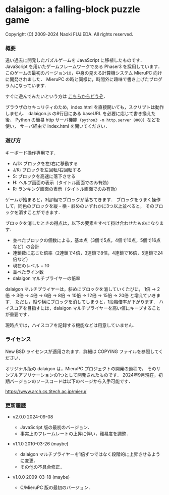 dalaigon: a falling-block puzzle game
============================================================
Copyright (C) 2009-2024 Naoki FUJIEDA. All rights reserved.

### 概要

遠い過去に開発したパズルゲームを JavaScript に移植したものです．
JavaScript を用いたゲームフレームワークである Phaser3 を採用しています．
このゲームの最初のバージョンは，中身の見える計算機システム MieruPC 向けに開発されました．
MieruPC の時と同様に，時間外に趣味で書き上げたブログラムになっています．

すぐに遊んでみたいという方は
<a href="https://aitech.ac.jp/~dslab/nf/dalaigon/">こちらからどうぞ</a>．

ブラウザのセキュリティのため，index.html を直接開いても，スクリプトは動作しません．
dalaigon.js の8行目にある baseURL を必要に応じて書き換えた後，
Python の簡易 http サーバ機能（`python3 -m http.server 8000`）などを使い，
サーバ経由で index.html を開いてください．

### 遊び方

キーボード操作専用です．
- A/D: ブロックを左/右に移動する
- J/K: ブロックを左回転/右回転する
- S: ブロックを高速に落下させる
- H: ヘルプ画面の表示（タイトル画面でのみ有効）
- R: ランキング画面の表示（タイトル画面でのみ有効）

ゲームが始まると，3個1組でブロックが落ちてきます．
ブロックをうまく操作して，同色のブロックを縦・横・斜めのいずれかに3つ以上並べると，
そのブロックを消すことができます．

ブロックを消したときの得点は，以下の要素をすべて掛け合わせたものになります．
- 並べたブロックの個数による，基本点（3個で5点，4個で10点，5個で16点など）の合計
- 連鎖数に応じた倍率（2連鎖で4倍，3連鎖で8倍，4連鎖で16倍，5連鎖で24倍など）
- 現在のレベル + 10
- 並べたライン数
- dalaigon マルチプライヤーの倍率

dalaigon マルチプライヤーは，斜めにブロックを消していくたびに，
1倍 → 2倍 → 3倍 → 4倍 → 6倍 → 8倍 → 10倍 → 12倍 → 15倍 → 20倍 と増えていきます．
ただし，縦や横にブロックを消してしまうと，1段階倍率が下がります．
ハイスコアを目指すには，dalaigon マルチプライヤーを高い値にキープすることが重要です．

現時点では，ハイスコアを記録する機能などは用意していません．

### ライセンス
New BSD ライセンスが適用されます．詳細は COPYING ファイルを参照してください．

オリジナル版の dalaigon は，MieruPC プロジェクトの開発の過程で，
そのサンプルアプリケーションの1つとして開発されたものです．
2024年9月現在，初期バージョンのソースコードは以下のページから入手可能です．

https://www.arch.cs.titech.ac.jp/mieru/

### 更新履歴
- v2.0.0 2024-09-08
  - JavaScript 版の最初のバージョン．
  - 事実上のフレームレートの上昇に伴い，難易度を調整．

- v1.1.0 2010-03-26 (maybe)
  - dalaigon マルチプライヤーを1倍ずつではなく段階的に上昇させるように変更．
  - その他の不具合修正．

- v1.0.0 2009-03-18 (maybe)
  - C/MieruPC 版の最初のバージョン．